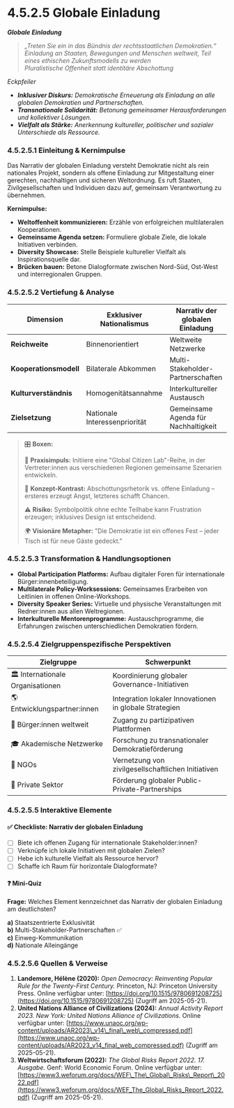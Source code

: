 # 4.5.2.5 Globale Einladung

_**Globale Einladung**_

> _„Treten Sie ein in das Bündnis der rechtsstaatlichen Demokratien.“_> \
> _Einladung an Staaten, Bewegungen und Menschen weltweit, Teil eines ethischen Zukunftsmodells zu werden_> \
> _Pluralistische Offenheit statt identitäre Abschottung_

_Eckpfeiler_

* _**Inklusiver Diskurs:** Demokratische Erneuerung als Einladung an alle globalen Demokratien und Partnerschaften._
* _**Transnationale Solidarität:** Betonung gemeinsamer Herausforderungen und kollektiver Lösungen._
* _**Vielfalt als Stärke:** Anerkennung kultureller, politischer und sozialer Unterschiede als Ressource._

### 4.5.2.5.1 Einleitung & Kernimpulse

Das Narrativ der globalen Einladung versteht Demokratie nicht als rein nationales Projekt, sondern als offene Einladung zur Mitgestaltung einer gerechten, nachhaltigen und sicheren Weltordnung. Es ruft Staaten, Zivilgesellschaften und Individuen dazu auf, gemeinsam Verantwortung zu übernehmen.

**Kernimpulse:**

* **Weltoffenheit kommunizieren:** Erzähle von erfolgreichen multilateralen Kooperationen.
* **Gemeinsame Agenda setzen:** Formuliere globale Ziele, die lokale Initiativen verbinden.
* **Diversity Showcase:** Stelle Beispiele kultureller Vielfalt als Inspirationsquelle dar.
* **Brücken bauen:** Betone Dialogformate zwischen Nord-Süd, Ost-West und interregionalen Gruppen.

### 4.5.2.5.2 Vertiefung & Analyse

| Dimension              | Exklusiver Nationalismus      | Narrativ der globalen Einladung      |
| ---------------------- | ----------------------------- | ------------------------------------ |
| **Reichweite**         | Binnenorientiert              | Weltweite Netzwerke                  |
| **Kooperationsmodell** | Bilaterale Abkommen           | Multi-Stakeholder-Partnerschaften    |
| **Kulturverständnis**  | Homogenitätsannahme           | Interkultureller Austausch           |
| **Zielsetzung**        | Nationale Interessenpriorität | Gemeinsame Agenda für Nachhaltigkeit |

> 🎛️ **Boxen:**
>
> 📌 **Praxisimpuls:** Initiiere eine "Global Citizen Lab"-Reihe, in der Vertreter:innen aus verschiedenen Regionen gemeinsame Szenarien entwickeln.
>
> 🧠 **Konzept-Kontrast:** Abschottungsrhetorik vs. offene Einladung – ersteres erzeugt Angst, letzteres schafft Chancen.
>
> ⚠️ **Risiko:** Symbolpolitik ohne echte Teilhabe kann Frustration erzeugen; inklusives Design ist entscheidend.
>
> 🌍 **Visionäre Metapher:** "Die Demokratie ist ein offenes Fest – jeder Tisch ist für neue Gäste gedeckt."

### 4.5.2.5.3 Transformation & Handlungsoptionen

* **Global Participation Platforms:** Aufbau digitaler Foren für internationale Bürger:innenbeteiligung.
* **Multilaterale Policy-Worksessions:** Gemeinsames Erarbeiten von Leitlinien in offenen Online-Workshops.
* **Diversity Speaker Series:** Virtuelle und physische Veranstaltungen mit Redner:innen aus allen Weltregionen.
* **Interkulturelle Mentorenprogramme:** Austauschprogramme, die Erfahrungen zwischen unterschiedlichen Demokratien fördern.

### 4.5.2.5.4 Zielgruppenspezifische Perspektiven

| Zielgruppe                        | Schwerpunkt                                            |
| --------------------------------- | ------------------------------------------------------ |
| 🏛️ Internationale Organisationen | Koordinierung globaler Governance-Initiativen          |
| 🌎 Entwicklungspartner:innen      | Integration lokaler Innovationen in globale Strategien |
| 🧍 Bürger:innen weltweit          | Zugang zu partizipativen Plattformen                   |
| 🎓 Akademische Netzwerke          | Forschung zu transnationaler Demokratieförderung       |
| 🤝 NGOs                           | Vernetzung von zivilgesellschaftlichen Initiativen     |
| 💼 Private Sektor                 | Förderung globaler Public-Private-Partnerships         |

### 4.5.2.5.5 Interaktive Elemente

#### ✅ Checkliste: Narrativ der globalen Einladung

* [ ] Biete ich offenen Zugang für internationale Stakeholder:innen?
* [ ] Verknüpfe ich lokale Initiativen mit globalen Zielen?
* [ ] Hebe ich kulturelle Vielfalt als Ressource hervor?
* [ ] Schaffe ich Raum für horizontale Dialogformate?

#### ❓ Mini-Quiz

**Frage:** Welches Element kennzeichnet das Narrativ der globalen Einladung am deutlichsten?

**a)** Staatszentrierte Exklusivität\
**b)** Multi-Stakeholder-Partnerschaften ✅\
**c)** Einweg-Kommunikation\
**d)** Nationale Alleingänge

### 4.5.2.5.6 Quellen & Verweise

1. **Landemore, Hélène (2020):** _Open Democracy: Reinventing Popular Rule for the Twenty-First Century._ Princeton, NJ: Princeton University Press. Online verfügbar unter: [https://doi.org/10.1515/9780691208725](https://doi.org/10.1515/9780691208725) (Zugriff am 2025-05-21).
2. **United Nations Alliance of Civilizations (2024):** _Annual Activity Report 2023. New York: United Nations Alliance of Civilizations._ Online verfügbar unter: [https://www.unaoc.org/wp-content/uploads/AR2023\_v14\_final\_web\_compressed.pdf](https://www.unaoc.org/wp-content/uploads/AR2023_v14_final_web_compressed.pdf) (Zugriff am 2025-05-21).
3. **Weltwirtschaftsforum (2022):** _The Global Risks Report 2022. 17. Ausgabe._ Genf: World Economic Forum. Online verfügbar unter: [https://www3.weforum.org/docs/WEF\_The\_Global\_Risks\_Report\_2022.pdf](https://www3.weforum.org/docs/WEF_The_Global_Risks_Report_2022.pdf) (Zugriff am 2025-05-21).
